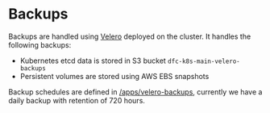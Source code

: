 # Backups

Backups are handled using [Velero](https://velero.io/) deployed on the cluster. It handles the
following backups:

* Kubernetes etcd data is stored in S3 bucket `dfc-k8s-main-velero-backups`
* Persistent volumes are stored using AWS EBS snapshots

Backup schedules are defined in [/apps/velero-backups](/apps/velero-backups), currently
we have a daily backup with retention of 720 hours.

